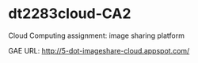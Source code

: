 dt2283cloud-CA2
===============

Cloud Computing assignment: image sharing platform

GAE URL: http://5-dot-imageshare-cloud.appspot.com/
